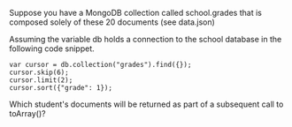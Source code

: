 Suppose you have a MongoDB collection called school.grades that is composed
solely of these 20 documents (see data.json)

Assuming the variable db holds a connection to the school database in the following code snippet.

```
var cursor = db.collection("grades").find({});
cursor.skip(6);
cursor.limit(2);
cursor.sort({"grade": 1});
```

Which student's documents will be returned as part of a subsequent call to toArray()?
